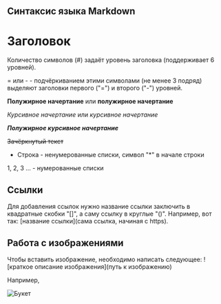 ## Синтаксис языка Markdown

# Заголовок 

Количество символов (#) задаёт уровень заголовка (поддерживает 6 уровней).

= или - - подчёркиванием этими символами (не менее 3 подряд) выделяют заголовки первого ("=") и второго ("-") уровней.

**Полужирное начертание** или __полужирное начертание__

*Курсивное начертание* или _курсивное начертание_

***Полужирное курсивное начертание***

~~Зачёркнутый текст~~

* Строка - ненумерованные списки, символ "*" в начале строки

1, 2, 3 ... - нумерованные списки

## Ссылки

Для добавления ссылок нужно название ссылки заключить в квадратные скобки "[]", а саму ссылку в круглые "()". Например, вот так: [название ссылки](сама ссылка, начиная с https).

## Работа с изображениями

Чтобы вставить изображение, необходимо написать следующее:
![краткое описание изображения](путь к изображению)

Например, 

![Букет](buket.jpg)


